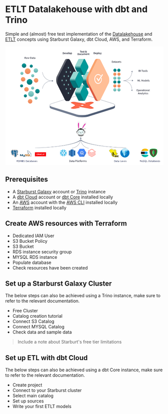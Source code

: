 
# ETLT Datalakehouse with dbt and Trino

Simple and (almost) free test implementation of the [Datalakehouse](https://www.databricks.com/fr/glossary/data-lakehouse) and [ETLT](https://www.integrate.io/blog/what-is-etlt/) concepts using Starburst Galaxy, dbt Cloud, AWS, and Terraform.

![dbt trino architecture](/misc/dbt-trino-architecture.png)

## Prerequisites

- A [Starburst Galaxy](https://www.starburst.io/platform/starburst-galaxy/) account or [Trino](https://trino.io/download.html) instance
- A [dbt Cloud](https://www.getdbt.com/product/dbt-cloud) account or [dbt Core](https://www.getdbt.com/product/dbt-core-vs-dbt-cloud) installed locally
- An [AWS](https://aws.amazon.com/?nc2=h_lg) account with the [AWS CLI](https://docs.aws.amazon.com/cli/latest/userguide/getting-started-install.html) installed locally
- [Terraform](https://developer.hashicorp.com/terraform/tutorials/aws-get-started/install-cli) installed locally

## Create AWS resources with Terraform

- Dedicated IAM User
- S3 Bucket Policy
- S3 Bucket
- RDS instance security group
- MYSQL RDS instance
- Populate database
- Check resources have been created

## Set up a Starburst Galaxy Cluster

The below steps can also be achieved using a Trino instance, make sure to refer to the relevant documentation.

- Free Cluster
- Catalog creation tutorial
- Connect S3 Catalog
- Connect MYSQL Catalog
- Check data and sample data

> Include a note about Starburt's free tier limitations

## Set up ETL with dbt Cloud

The below steps can also be achieved using a dbt Core instance, make sure to refer to the relevant documentation.

- Create project
- Connect to your Starburst cluster
- Select main catalog
- Set up sources
- Write your first ETLT models
